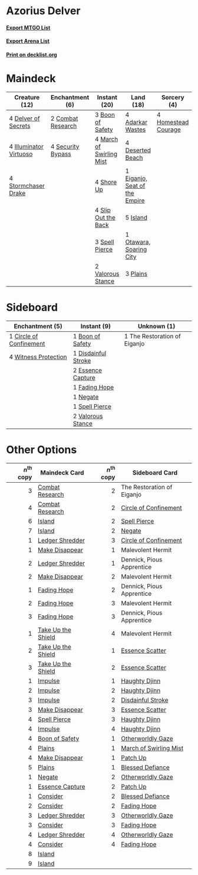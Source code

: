 # Azorius Delver

#### [Export MTGO List](../collection/Azorius%20Delver/Azorius%20Delver.txt)
#### [Export Arena List](../collection/Azorius%20Delver/Azorius%20Delver_arena.txt)
#### [Print on decklist.org](http://decklist.org/?deckmain=4%09Adarkar%20Wastes%0A3%09Boon%20of%20Safety%0A2%09Combat%20Research%0A4%09Delver%20of%20Secrets%0A4%09Deserted%20Beach%0A1%09Eiganjo,%20Seat%20of%20the%20Empire%0A4%09Homestead%20Courage%0A4%09Illuminator%20Virtuoso%0A5%09Island%0A4%09March%20of%20Swirling%20Mist%0A1%09Otawara,%20Soaring%20City%0A3%09Plains%0A4%09Security%20Bypass%0A4%09Shore%20Up%0A4%09Slip%20Out%20the%20Back%0A3%09Spell%20Pierce%0A4%09Stormchaser%20Drake%0A2%09Valorous%20Stance&deckside=1%09Boon%20of%20Safety%0A1%09Circle%20of%20Confinement%0A1%09Disdainful%20Stroke%0A2%09Essence%20Capture%0A1%09Fading%20Hope%0A1%09Negate%0A1%09Spell%20Pierce%0A1%09The%20Restoration%20of%20Eiganjo%0A2%09Valorous%20Stance%0A4%09Witness%20Protection)
# Maindeck

|                                          Creature (12)                                          |                                      Enchantment (6)                                       |                                           Instant (20)                                            |                                               Land (18)                                                |                                         Sorcery (4)                                          |
|-------------------------------------------------------------------------------------------------|--------------------------------------------------------------------------------------------|---------------------------------------------------------------------------------------------------|--------------------------------------------------------------------------------------------------------|----------------------------------------------------------------------------------------------|
|4 [Delver of Secrets](http://gatherer.wizards.com/Pages/Card/Details.aspx?multiverseid=226749)   |2 [Combat Research](http://gatherer.wizards.com/Pages/Card/Details.aspx?multiverseid=574524)|3 [Boon of Safety](http://gatherer.wizards.com/Pages/Card/Details.aspx?multiverseid=555205)        |4 [Adarkar Wastes](http://gatherer.wizards.com/Pages/Card/Details.aspx?multiverseid=129458)             |4 [Homestead Courage](http://gatherer.wizards.com/Pages/Card/Details.aspx?multiverseid=534780)|
|4 [Illuminator Virtuoso](http://gatherer.wizards.com/Pages/Card/Details.aspx?multiverseid=555218)|4 [Security Bypass](http://gatherer.wizards.com/Pages/Card/Details.aspx?multiverseid=555260)|4 [March of Swirling Mist](http://gatherer.wizards.com/Pages/Card/Details.aspx?multiverseid=548358)|4 [Deserted Beach](http://gatherer.wizards.com/Pages/Card/Details.aspx?multiverseid=535058)             |                                                                                              |
|4 [Stormchaser Drake](http://gatherer.wizards.com/Pages/Card/Details.aspx?multiverseid=540926)   |                                                                                            |4 [Shore Up](http://gatherer.wizards.com/Pages/Card/Details.aspx?multiverseid=574544)              |1 [Eiganjo, Seat of the Empire](http://gatherer.wizards.com/Pages/Card/Details.aspx?multiverseid=548581)|                                                                                              |
|                                                                                                 |                                                                                            |4 [Slip Out the Back](http://gatherer.wizards.com/Pages/Card/Details.aspx?multiverseid=555263)     |5 [Island](http://gatherer.wizards.com/Pages/Card/Details.aspx?multiverseid=439857)                     |                                                                                              |
|                                                                                                 |                                                                                            |3 [Spell Pierce](http://gatherer.wizards.com/Pages/Card/Details.aspx?multiverseid=425876)          |1 [Otawara, Soaring City](http://gatherer.wizards.com/Pages/Card/Details.aspx?multiverseid=548584)      |                                                                                              |
|                                                                                                 |                                                                                            |2 [Valorous Stance](http://gatherer.wizards.com/Pages/Card/Details.aspx?multiverseid=391950)       |3 [Plains](http://gatherer.wizards.com/Pages/Card/Details.aspx?multiverseid=439856)                     |                                                                                              |


# Sideboard

|                                         Enchantment (5)                                          |                                         Instant (9)                                          |        Unknown (1)         |
|--------------------------------------------------------------------------------------------------|----------------------------------------------------------------------------------------------|----------------------------|
|1 [Circle of Confinement](http://gatherer.wizards.com/Pages/Card/Details.aspx?multiverseid=540834)|1 [Boon of Safety](http://gatherer.wizards.com/Pages/Card/Details.aspx?multiverseid=555205)   |1 The Restoration of Eiganjo|
|4 [Witness Protection](http://gatherer.wizards.com/Pages/Card/Details.aspx?multiverseid=555267)   |1 [Disdainful Stroke](http://gatherer.wizards.com/Pages/Card/Details.aspx?multiverseid=420705)|                            |
|                                                                                                  |2 [Essence Capture](http://gatherer.wizards.com/Pages/Card/Details.aspx?multiverseid=457181)  |                            |
|                                                                                                  |1 [Fading Hope](http://gatherer.wizards.com/Pages/Card/Details.aspx?multiverseid=534812)      |                            |
|                                                                                                  |1 [Negate](http://gatherer.wizards.com/Pages/Card/Details.aspx?multiverseid=423707)           |                            |
|                                                                                                  |1 [Spell Pierce](http://gatherer.wizards.com/Pages/Card/Details.aspx?multiverseid=425876)     |                            |
|                                                                                                  |2 [Valorous Stance](http://gatherer.wizards.com/Pages/Card/Details.aspx?multiverseid=391950)  |                            |


# Other Options

|*n*<sup>th</sup> copy|                                        Maindeck Card                                        |*n*<sup>th</sup> copy|                                         Sideboard Card                                          |
|--------------------:|---------------------------------------------------------------------------------------------|--------------------:|-------------------------------------------------------------------------------------------------|
|                    3|[Combat Research](http://gatherer.wizards.com/Pages/Card/Details.aspx?multiverseid=574524)   |                    2|The Restoration of Eiganjo                                                                       |
|                    4|[Combat Research](http://gatherer.wizards.com/Pages/Card/Details.aspx?multiverseid=574524)   |                    2|[Circle of Confinement](http://gatherer.wizards.com/Pages/Card/Details.aspx?multiverseid=540834) |
|                    6|[Island](http://gatherer.wizards.com/Pages/Card/Details.aspx?multiverseid=439857)            |                    2|[Spell Pierce](http://gatherer.wizards.com/Pages/Card/Details.aspx?multiverseid=425876)          |
|                    7|[Island](http://gatherer.wizards.com/Pages/Card/Details.aspx?multiverseid=439857)            |                    2|[Negate](http://gatherer.wizards.com/Pages/Card/Details.aspx?multiverseid=423707)                |
|                    1|[Ledger Shredder](http://gatherer.wizards.com/Pages/Card/Details.aspx?multiverseid=555247)   |                    3|[Circle of Confinement](http://gatherer.wizards.com/Pages/Card/Details.aspx?multiverseid=540834) |
|                    1|[Make Disappear](http://gatherer.wizards.com/Pages/Card/Details.aspx?multiverseid=555250)    |                    1|Malevolent Hermit                                                                                |
|                    2|[Ledger Shredder](http://gatherer.wizards.com/Pages/Card/Details.aspx?multiverseid=555247)   |                    1|Dennick, Pious Apprentice                                                                        |
|                    2|[Make Disappear](http://gatherer.wizards.com/Pages/Card/Details.aspx?multiverseid=555250)    |                    2|Malevolent Hermit                                                                                |
|                    1|[Fading Hope](http://gatherer.wizards.com/Pages/Card/Details.aspx?multiverseid=534812)       |                    2|Dennick, Pious Apprentice                                                                        |
|                    2|[Fading Hope](http://gatherer.wizards.com/Pages/Card/Details.aspx?multiverseid=534812)       |                    3|Malevolent Hermit                                                                                |
|                    3|[Fading Hope](http://gatherer.wizards.com/Pages/Card/Details.aspx?multiverseid=534812)       |                    3|Dennick, Pious Apprentice                                                                        |
|                    1|[Take Up the Shield](http://gatherer.wizards.com/Pages/Card/Details.aspx?multiverseid=574515)|                    4|Malevolent Hermit                                                                                |
|                    2|[Take Up the Shield](http://gatherer.wizards.com/Pages/Card/Details.aspx?multiverseid=574515)|                    1|[Essence Scatter](http://gatherer.wizards.com/Pages/Card/Details.aspx?multiverseid=426754)       |
|                    3|[Take Up the Shield](http://gatherer.wizards.com/Pages/Card/Details.aspx?multiverseid=574515)|                    2|[Essence Scatter](http://gatherer.wizards.com/Pages/Card/Details.aspx?multiverseid=426754)       |
|                    1|[Impulse](http://gatherer.wizards.com/Pages/Card/Details.aspx?multiverseid=446087)           |                    1|[Haughty Djinn](http://gatherer.wizards.com/Pages/Card/Details.aspx?multiverseid=574532)         |
|                    2|[Impulse](http://gatherer.wizards.com/Pages/Card/Details.aspx?multiverseid=446087)           |                    2|[Haughty Djinn](http://gatherer.wizards.com/Pages/Card/Details.aspx?multiverseid=574532)         |
|                    3|[Impulse](http://gatherer.wizards.com/Pages/Card/Details.aspx?multiverseid=446087)           |                    2|[Disdainful Stroke](http://gatherer.wizards.com/Pages/Card/Details.aspx?multiverseid=420705)     |
|                    3|[Make Disappear](http://gatherer.wizards.com/Pages/Card/Details.aspx?multiverseid=555250)    |                    3|[Essence Scatter](http://gatherer.wizards.com/Pages/Card/Details.aspx?multiverseid=426754)       |
|                    4|[Spell Pierce](http://gatherer.wizards.com/Pages/Card/Details.aspx?multiverseid=425876)      |                    3|[Haughty Djinn](http://gatherer.wizards.com/Pages/Card/Details.aspx?multiverseid=574532)         |
|                    4|[Impulse](http://gatherer.wizards.com/Pages/Card/Details.aspx?multiverseid=446087)           |                    4|[Haughty Djinn](http://gatherer.wizards.com/Pages/Card/Details.aspx?multiverseid=574532)         |
|                    4|[Boon of Safety](http://gatherer.wizards.com/Pages/Card/Details.aspx?multiverseid=555205)    |                    1|[Otherworldly Gaze](http://gatherer.wizards.com/Pages/Card/Details.aspx?multiverseid=534831)     |
|                    4|[Plains](http://gatherer.wizards.com/Pages/Card/Details.aspx?multiverseid=439856)            |                    1|[March of Swirling Mist](http://gatherer.wizards.com/Pages/Card/Details.aspx?multiverseid=548358)|
|                    4|[Make Disappear](http://gatherer.wizards.com/Pages/Card/Details.aspx?multiverseid=555250)    |                    1|[Patch Up](http://gatherer.wizards.com/Pages/Card/Details.aspx?multiverseid=555224)              |
|                    5|[Plains](http://gatherer.wizards.com/Pages/Card/Details.aspx?multiverseid=439856)            |                    1|[Blessed Defiance](http://gatherer.wizards.com/Pages/Card/Details.aspx?multiverseid=534758)      |
|                    1|[Negate](http://gatherer.wizards.com/Pages/Card/Details.aspx?multiverseid=423707)            |                    2|[Otherworldly Gaze](http://gatherer.wizards.com/Pages/Card/Details.aspx?multiverseid=534831)     |
|                    1|[Essence Capture](http://gatherer.wizards.com/Pages/Card/Details.aspx?multiverseid=457181)   |                    2|[Patch Up](http://gatherer.wizards.com/Pages/Card/Details.aspx?multiverseid=555224)              |
|                    1|[Consider](http://gatherer.wizards.com/Pages/Card/Details.aspx?multiverseid=534803)          |                    2|[Blessed Defiance](http://gatherer.wizards.com/Pages/Card/Details.aspx?multiverseid=534758)      |
|                    2|[Consider](http://gatherer.wizards.com/Pages/Card/Details.aspx?multiverseid=534803)          |                    2|[Fading Hope](http://gatherer.wizards.com/Pages/Card/Details.aspx?multiverseid=534812)           |
|                    3|[Ledger Shredder](http://gatherer.wizards.com/Pages/Card/Details.aspx?multiverseid=555247)   |                    3|[Otherworldly Gaze](http://gatherer.wizards.com/Pages/Card/Details.aspx?multiverseid=534831)     |
|                    3|[Consider](http://gatherer.wizards.com/Pages/Card/Details.aspx?multiverseid=534803)          |                    3|[Fading Hope](http://gatherer.wizards.com/Pages/Card/Details.aspx?multiverseid=534812)           |
|                    4|[Ledger Shredder](http://gatherer.wizards.com/Pages/Card/Details.aspx?multiverseid=555247)   |                    4|[Otherworldly Gaze](http://gatherer.wizards.com/Pages/Card/Details.aspx?multiverseid=534831)     |
|                    4|[Consider](http://gatherer.wizards.com/Pages/Card/Details.aspx?multiverseid=534803)          |                    4|[Fading Hope](http://gatherer.wizards.com/Pages/Card/Details.aspx?multiverseid=534812)           |
|                    8|[Island](http://gatherer.wizards.com/Pages/Card/Details.aspx?multiverseid=439857)            |                     |                                                                                                 |
|                    9|[Island](http://gatherer.wizards.com/Pages/Card/Details.aspx?multiverseid=439857)            |                     |                                                                                                 |

